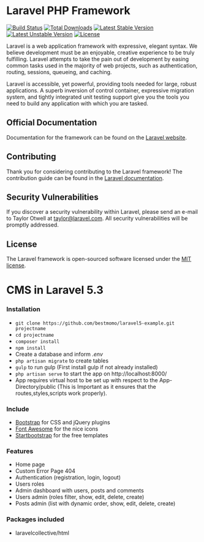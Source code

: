 # Laravel PHP Framework

[![Build Status](https://travis-ci.org/laravel/framework.svg)](https://travis-ci.org/laravel/framework)
[![Total Downloads](https://poser.pugx.org/laravel/framework/d/total.svg)](https://packagist.org/packages/laravel/framework)
[![Latest Stable Version](https://poser.pugx.org/laravel/framework/v/stable.svg)](https://packagist.org/packages/laravel/framework)
[![Latest Unstable Version](https://poser.pugx.org/laravel/framework/v/unstable.svg)](https://packagist.org/packages/laravel/framework)
[![License](https://poser.pugx.org/laravel/framework/license.svg)](https://packagist.org/packages/laravel/framework)

Laravel is a web application framework with expressive, elegant syntax. We believe development must be an enjoyable, creative experience to be truly fulfilling. Laravel attempts to take the pain out of development by easing common tasks used in the majority of web projects, such as authentication, routing, sessions, queueing, and caching.

Laravel is accessible, yet powerful, providing tools needed for large, robust applications. A superb inversion of control container, expressive migration system, and tightly integrated unit testing support give you the tools you need to build any application with which you are tasked.

## Official Documentation

Documentation for the framework can be found on the [Laravel website](http://laravel.com/docs).

## Contributing

Thank you for considering contributing to the Laravel framework! The contribution guide can be found in the [Laravel documentation](http://laravel.com/docs/contributions).

## Security Vulnerabilities

If you discover a security vulnerability within Laravel, please send an e-mail to Taylor Otwell at taylor@laravel.com. All security vulnerabilities will be promptly addressed.

## License

The Laravel framework is open-sourced software licensed under the [MIT license](http://opensource.org/licenses/MIT).

# CMS in Laravel 5.3 #


### Installation ###

* `git clone https://github.com/bestmomo/laravel5-example.git projectname`
* `cd projectname`
* `composer install`
* `npm install`
* Create a database and inform *.env*
* `php artisan migrate` to create tables
* `gulp` to run gulp (First install gulp if not already installed)
* `php artisan serve` to start the app on http://localhost:8000/
* App requires virtual host to be set up with respect to the App-Directory/public (This is Important as it ensures that the routes,styles,scripts work properly).



### Include ###

* [Bootstrap](http://getbootstrap.com) for CSS and jQuery plugins
* [Font Awesome](http://fortawesome.github.io/Font-Awesome) for the nice icons
* [Startbootstrap](http://startbootstrap.com) for the free templates

### Features ###

* Home page
* Custom Error Page 404
* Authentication (registration, login, logout)
* Users roles 
* Admin dashboard with users, posts and comments
* Users admin (roles filter, show, edit, delete, create)
* Posts admin (list with dynamic order, show, edit, delete, create)

### Packages included ###

* laravelcollective/html
